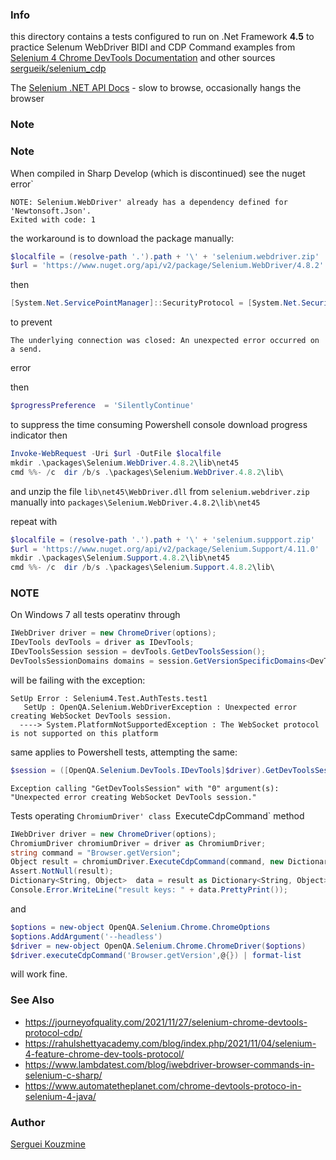 ### Info

this directory contains a tests configured to run on .Net Framework __4.5__ to practice Selenum WebDriver BIDI and CDP Command examples from
[Selenium 4 Chrome DevTools Documentation](https://www.selenium.dev/documentation/webdriver/bidirectional/chrome_devtools/)
and other sources [sergueik/selenium_cdp](https://github.com/sergueik/selenium_cdp)

The [Selenium .NET API Docs](https://www.selenium.dev/selenium/docs/api/dotnet/) - slow to browse, occasionally hangs the browser

### Note
	
### Note

When compiled in Sharp Develop (which is discontinued) see the nuget error`
```text
NOTE: Selenium.WebDriver' already has a dependency defined for 'Newtonsoft.Json'.
Exited with code: 1
```
the workaround is to download the package manually:
```powershell
$localfile = (resolve-path '.').path + '\' + 'selenium.webdriver.zip'
$url = 'https://www.nuget.org/api/v2/package/Selenium.WebDriver/4.8.2'
```

then
```powershell
[System.Net.ServicePointManager]::SecurityProtocol = [System.Net.SecurityProtocolType]::Tls12
 ```
to prevent 

```text
The underlying connection was closed: An unexpected error occurred on a send.
```
error

then
```powershell
$progressPreference  = 'SilentlyContinue'
```
to suppress the time consuming Powershell console download progress indicator
then
```powershell
Invoke-WebRequest -Uri $url -OutFile $localfile
mkdir .\packages\Selenium.WebDriver.4.8.2\lib\net45
cmd %%- /c  dir /b/s .\packages\Selenium.WebDriver.4.8.2\lib\
```
and unzip the file `lib\net45\WebDriver.dll` from `selenium.webdriver.zip` manually into `packages\Selenium.WebDriver.4.8.2\lib\net45`

repeat with

```powershell
$localfile = (resolve-path '.').path + '\' + 'selenium.suppport.zip'
$url = 'https://www.nuget.org/api/v2/package/Selenium.Support/4.11.0'
mkdir .\packages\Selenium.Support.4.8.2\lib\net45
cmd %%- /c  dir /b/s .\packages\Selenium.Support.4.8.2\lib\
```

### NOTE

On Windows 7 all tests operatinv through 
```c#
IWebDriver driver = new ChromeDriver(options);
IDevTools devTools = driver as IDevTools;
IDevToolsSession session = devTools.GetDevToolsSession();
DevToolsSessionDomains domains = session.GetVersionSpecificDomains<DevToolsSessionDomains>();
```
will be failing with the exception:

```text
SetUp Error : Selenium4.Test.AuthTests.test1
   SetUp : OpenQA.Selenium.WebDriverException : Unexpected error creating WebSocket DevTools session.
  ----> System.PlatformNotSupportedException : The WebSocket protocol is not supported on this platform
```
same applies to Powershell tests, attempting the same:
```powershell
$session = ([OpenQA.Selenium.DevTools.IDevTools]$driver).GetDevToolsSession()
```
```text
Exception calling "GetDevToolsSession" with "0" argument(s): "Unexpected error creating WebSocket DevTools session."
```
Tests operating `ChromiumDriver' class `ExecuteCdpCommand` method
```c#
IWebDriver driver = new ChromeDriver(options);
ChromiumDriver chromiumDriver = driver as ChromiumDriver;
string command = "Browser.getVersion";
Object result = chromiumDriver.ExecuteCdpCommand(command, new Dictionary<String, Object>());
Assert.NotNull(result);
Dictionary<String, Object>	data = result as Dictionary<String, Object>;
Console.Error.WriteLine("result keys: " + data.PrettyPrint());
```
and
```powershell
$options = new-object OpenQA.Selenium.Chrome.ChromeOptions
$options.AddArgument('--headless')
$driver = new-object OpenQA.Selenium.Chrome.ChromeDriver($options)
$driver.executeCdpCommand('Browser.getVersion',@{}) | format-list
```
will work fine.

### See Also

   * https://journeyofquality.com/2021/11/27/selenium-chrome-devtools-protocol-cdp/
   * https://rahulshettyacademy.com/blog/index.php/2021/11/04/selenium-4-feature-chrome-dev-tools-protocol/
   * https://www.lambdatest.com/blog/iwebdriver-browser-commands-in-selenium-c-sharp/
   * https://www.automatetheplanet.com/chrome-devtools-protoco-in-selenium-4-java/
### Author
[Serguei Kouzmine](kouzmine_serguei@yahoo.com)




